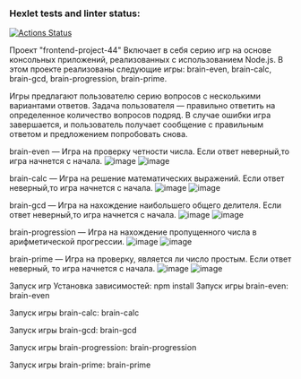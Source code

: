 ### Hexlet tests and linter status:
[![Actions Status](https://github.com/zitraxblade/frontend-project-44/actions/workflows/hexlet-check.yml/badge.svg)](https://github.com/zitraxblade/frontend-project-44/actions)

Проект "frontend-project-44"
Включает в себя серию игр на основе консольных приложений, реализованных с использованием Node.js. В этом проекте реализованы следующие игры: brain-even, brain-calc, brain-gcd, brain-progression, brain-prime.

Игры предлагают пользователю серию вопросов с несколькими вариантами ответов. Задача пользователя — правильно ответить на определенное количество вопросов подряд. В случае ошибки игра завершается, и пользователь получает сообщение с правильным ответом и предложением попробовать снова.

brain-even — Игра на проверку четности числа. Если ответ неверный,то игра начнется с начала.
![image](https://github.com/user-attachments/assets/f70aad28-f219-4d8a-af88-72e65b5c85a6)
![image](https://github.com/user-attachments/assets/b18384e0-6d78-4dfa-8aad-2b16ff3fffec)


brain-calc — Игра на решение математических выражений. Если ответ неверный,то игра начнется с начала.
![image](https://github.com/user-attachments/assets/247c84ae-ee02-4b4f-8f52-0f962c1e6f6d)
![image](https://github.com/user-attachments/assets/f02bdaae-e5b8-473c-b3c8-b78934e72b16)

brain-gcd — Игра на нахождение наибольшего общего делителя. Если ответ неверный,то игра начнется с начала.
![image](https://github.com/user-attachments/assets/df04b672-28f9-4154-b419-6f3c180ebae8)
![image](https://github.com/user-attachments/assets/fbd08251-56df-4110-8141-6db2494a2bd4)

brain-progression — Игра на нахождение пропущенного числа в арифметической прогрессии. 
![image](https://github.com/user-attachments/assets/5c57f478-172b-4b25-9cc6-6b6ddd38ef27)
![image](https://github.com/user-attachments/assets/f00939ae-0f79-4daa-916e-fb46062df26b)

brain-prime — Игра на проверку, является ли число простым. Если ответ неверный, то игра начнется с начала.
![image](https://github.com/user-attachments/assets/18ed0711-a471-411a-9122-32b818721a97)
![image](https://github.com/user-attachments/assets/4bb47cde-c9cc-4c14-bbe5-2112744b62e0)

Запуск игр
Установка зависимостей: npm install
Запуск игры brain-even:
brain-even

Запуск игры brain-calc:
brain-calc

Запуск игры brain-gcd:
brain-gcd

Запуск игры brain-progression:
brain-progression

Запуск игры brain-prime:
brain-prime
